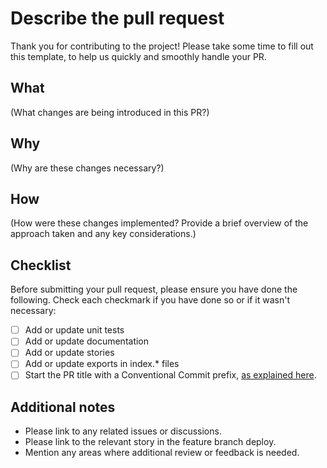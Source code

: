 # Describe the pull request

Thank you for contributing to the project! Please take some time to fill out this template, to help us quickly and smoothly handle your PR.

## What

(What changes are being introduced in this PR?)

## Why

(Why are these changes necessary?)

## How

(How were these changes implemented? Provide a brief overview of the approach taken and any key considerations.)

## Checklist

Before submitting your pull request, please ensure you have done the following. Check each checkmark if you have done so or if it wasn't necessary:

- [ ] Add or update unit tests
- [ ] Add or update documentation
- [ ] Add or update stories
- [ ] Add or update exports in index.\* files
- [ ] Start the PR title with a Conventional Commit prefix, [as explained here](https://github.com/Amsterdam/design-system/blob/main/documentation/publishing.md?plain=1#L11).

## Additional notes

- Please link to any related issues or discussions.
- Please link to the relevant story in the feature branch deploy.
- Mention any areas where additional review or feedback is needed.
